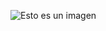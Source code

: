![Esto es un imagen](https://www.concierto.cl/wp-content/uploads/2017/10/Florentijn-Hofman-Mama-Duck.jpg)